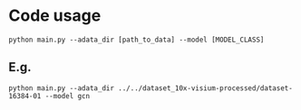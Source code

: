 # Code usage
```
python main.py --adata_dir [path_to_data] --model [MODEL_CLASS]
```
## E.g.
```
python main.py --adata_dir ../../dataset_10x-visium-processed/dataset-16384-01 --model gcn
```
